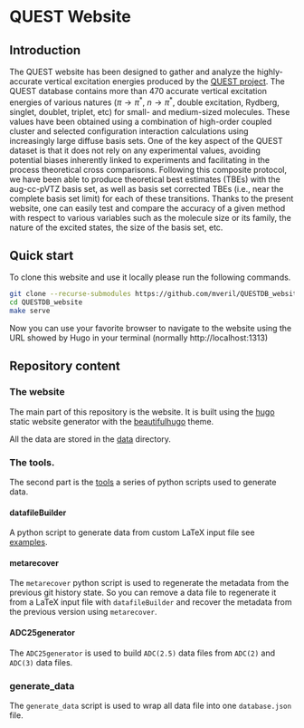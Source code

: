 # QUEST Website

## Introduction

The QUEST website has been designed to gather and analyze the highly-accurate vertical excitation energies produced by the [QUEST project](https://doi.org/10.1021/acs.jpclett.0c00014). 
The QUEST database contains more than 470 accurate vertical excitation energies of various natures ($\pi \to \pi^{*}$, $n \to \pi^{*}$, double excitation, Rydberg, singlet, doublet, triplet, etc) for small- and medium-sized molecules.
These values have been obtained using a combination of high-order coupled cluster and selected configuration interaction calculations using increasingly large diffuse basis sets.
One of the key aspect of the QUEST dataset is that it does not rely on any experimental values, avoiding potential biases inherently linked to experiments and facilitating in the process theoretical cross comparisons.
Following this composite protocol, we have been able to produce theoretical best estimates (TBEs) with the aug-cc-pVTZ basis set, as well as basis set corrected TBEs (i.e., near the complete basis set limit) for each of these transitions.
Thanks to the present website, one can easily test and compare the accuracy of a given method with respect to various variables such as the molecule size or its family, the nature of the excited states, the size of the basis set, etc.

## Quick start

To clone this website and use it locally please run the following commands.

```bash
git clone --recurse-submodules https://github.com/mveril/QUESTDB_website/
cd QUESTDB_website
make serve
```

Now you can use your favorite browser to navigate to the website using the URL showed by Hugo in your terminal (normally http://localhost:1313)

## Repository content

### The website

The main part of this repository is the website. It is built using the [hugo](https://gohugo.io/) static website generator with the [beautifulhugo](https://themes.gohugo.io/beautifulhugo/) theme.

All the data are stored in the [data](static/data) directory.

### The tools.

The second part is the [tools](tools/) a series of python scripts used to generate data.

#### datafileBuilder

A python script to generate data from custom LaTeX input file see  [examples](docs/examples).

#### metarecover

The `metarecover` python script is used to regenerate the metadata from the previous git history state.
So you can remove a data file to regenerate it from a LaTeX input file with `datafileBuilder` and recover the metadata from the previous version using `metarecover`.

#### ADC25generator

The `ADC25generator` is used to build  `ADC(2.5)` data files from  `ADC(2)` and `ADC(3)` data files.

### generate_data

The `generate_data` script is used to wrap all data file into one `database.json` file.
